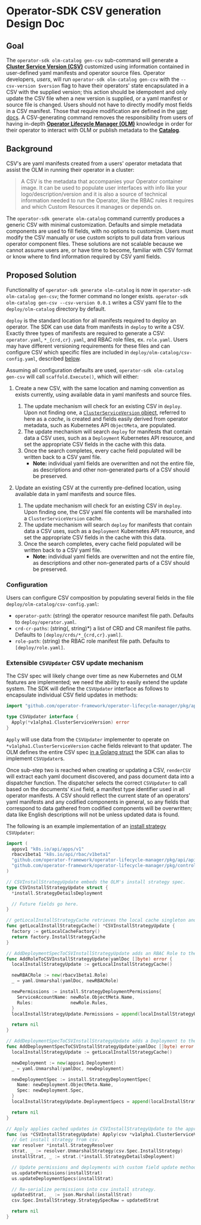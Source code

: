 # Operator-SDK CSV generation Design Doc

## Goal

The `operator-sdk olm-catalog gen-csv` sub-command will generate a [**Cluster Service Version (CSV)**][olm_csv_definition] customized using information contained in user-defined yaml manifests and operator source files. Operator developers, *users*, will run `operator-sdk olm-catalog gen-csv` with the `--csv-version $version` flag to have their operators' state encapsulated in a CSV with the supplied version; this action should be idempotent and only update the CSV file when a new version is supplied, or a yaml manifest or source file is changed. Users should not have to directly modify most fields in a CSV manifest. Those that require modification are defined in the [user docs][csv_user_doc]. A CSV-generating command removes the responsibility from users of having in-depth [**Operator Lifecycle Manager (OLM)**][olm_description] knowledge in order for their operator to interact with OLM or publish metadata to the [**Catalog**][catalog_description].

## Background

CSV's are yaml manifests created from a users' operator metadata that assist the OLM in running their operator in a cluster:

> A CSV is the metadata that accompanies your Operator container image. It can be used to populate user interfaces with info like your logo/description/version and it is also a source of technical information needed to run the Operator, like the RBAC rules it requires and which Custom Resources it manages or depends on.

The `operator-sdk generate olm-catalog` command currently produces a generic CSV with minimal customization. Defaults and simple metadata components are used to fill fields, with no options to customize. Users must modify the CSV manually or use custom scripts to pull data from various operator component files. These solutions are not scalable because we cannot assume users are, or have time to become, familiar with CSV format or know where to find information required by CSV yaml fields.

## Proposed Solution

Functionality of `operator-sdk generate olm-catalog` is now in `operator-sdk olm-catalog gen-csv`; the former command no longer exists. `operator-sdk olm-catalog gen-csv --csv-version 0.0.1` writes a CSV yaml file to the `deploy/olm-catalog` directory by default.

`deploy` is the standard location for all manifests required to deploy an operator. The SDK can use data from manifests in `deploy` to write a CSV. Exactly three types of manifests are required to generate a CSV: `operator.yaml`, `*_{crd,cr}.yaml`, and RBAC role files, ex. `role.yaml`. Users may have different versioning requirements for these files and can configure CSV which specific files are included in `deploy/olm-catalog/csv-config.yaml`, described [below](#configuration).

Assuming all configuration defaults are used, `operator-sdk olm-catalog gen-csv` will call `scaffold.Execute()`, which will either:

1. Create a new CSV, with the same location and naming convention as exists currently, using available data in yaml manifests and source files.

    1. The update mechanism will check for an existing CSV in `deploy`. Upon not finding one, a [`ClusterServiceVersion` object][olm_csv_struct_code], referred to here as a *cache*, is created and fields easily derived from operator metadata, such as Kubernetes API `ObjectMeta`, are populated.
    1. The update mechanism will search `deploy` for manifests that contain data a CSV uses, such as a `Deployment` Kubernetes API resource, and set the appropriate CSV fields in the cache with this data.
    1. Once the search completes, every cache field populated will be written back to a CSV yaml file.
        - **Note:** individual yaml fields are overwritten and not the entire file, as descriptions and other non-generated parts of a CSV should be preserved.

1. Update an existing CSV at the currently pre-defined location, using available data in yaml manifests and source files.

    1. The update mechanism will check for an existing CSV in `deploy`. Upon finding one, the CSV yaml file contents will be marshalled into a `ClusterServiceVersion` cache.
    1. The update mechanism will search `deploy` for manifests that contain data a CSV uses, such as a `Deployment` Kubernetes API resource, and set the appropriate CSV fields in the cache with this data.
    1. Once the search completes, every cache field populated will be written back to a CSV yaml file.
        - **Note:** individual yaml fields are overwritten and not the entire file, as descriptions and other non-generated parts of a CSV should be preserved.

### Configuration

Users can configure CSV composition by populating several fields in the file `deploy/olm-catalog/csv-config.yaml`:

- `operator-path`: (string) the operator resource manifest file path. Defaults to `deploy/operator.yaml`.
- `crd-cr-paths`: (string(, string)\*) a list of CRD and CR manifest file paths. Defaults to `[deploy/crds/*_{crd,cr}.yaml]`.
- `role-path`: (string) the RBAC role manifest file path. Defaults to `[deploy/role.yaml]`.

### Extensible `CSVUpdater` CSV update mechanism

The CSV spec will likely change over time as new Kubernetes and OLM features are implemented; we need the ability to easily extend the update system. The SDK will define the `CSVUpdater` interface as follows to encapsulate individual CSV field updates in methods:

```Go
import "github.com/operator-framework/operator-lifecycle-manager/pkg/api/apis/operators/v1alpha1"

type CSVUpdater interface {
  Apply(*v1alpha1.ClusterServiceVersion) error
}
```

`Apply` will use data from the `CSVUpdater` implementer to operate on `*v1alpha1.ClusterServiceVersion` cache fields relevant to that updater. The OLM defines the entire CSV spec [in a Golang struct][olm_csv_spec_code] the SDK can alias to implement `CSVUpdater`s.

Once sub-step two is reached when creating or updating a CSV, `renderCSV` will extract each yaml document discovered, and pass document data into a dispatcher function. The dispatcher selects the correct `CSVUpdater` to call based on the documents' `Kind` field, a manifest type identifier used in all operator manifests. A CSV should reflect the current state of an operators' yaml manifests and any codified components in general, so any fields that correspond to data gathered from codified components will be overwritten; data like English descriptions will not be unless updated data is found.

The following is an example implementation of an [install strategy][olm_csv_install_strat_doc] `CSVUpdater`:

```Go
import (
  appsv1 "k8s.io/api/apps/v1"
  rbacv1beta1 "k8s.io/api/rbac/v1beta1"
  "github.com/operator-framework/operator-lifecycle-manager/pkg/api/apis/operators/v1alpha1"
  "github.com/operator-framework/operator-lifecycle-manager/pkg/controller/install"
)

// CSVInstallStrategyUpdate embeds the OLM's install strategy spec.
type CSVInstallStrategyUpdate struct {
  *install.StrategyDetailsDeployment

  // Future fields go here.
}

// getLocalInstallStrategyCache retrieves the local cache singleton and returns the install strategy cache.
func getLocalInstallStrategyCache() *CSVInstallStrategyUpdate {
  factory := getLocalCacheFactory()
  return factory.InstallStrategyCache
}

// AddDeploymentSpecToCSVInstallStrategyUpdate adds an RBAC Role to the local cache singletons' permissions.
func AddRoleToCSVInstallStrategyUpdate(yamlDoc []byte) error {
  localInstallStrategyUpdate := getLocalInstallStrategyCache()

  newRBACRole := new(rbacv1beta1.Role)
  _ = yaml.Unmarshal(yamlDoc, newRBACRole)

  newPermissions := install.StrategyDeploymentPermissions{
    ServiceAccountName: newRole.ObjectMeta.Name,
    Rules:              newRole.Rules,
  }
  localInstallStrategyUpdate.Permissions = append(localInstallStrategyUpdate.Permissions, newPermissions)

  return nil
}

// AddDeploymentSpecToCSVInstallStrategyUpdate adds a Deployment to the local cache singletons' install strategy.
func AddDeploymentSpecToCSVInstallStrategyUpdate(yamlDoc []byte) error {
  localInstallStrategyUpdate := getLocalInstallStrategyCache()

  newDeployment := new(appsv1.Deployment)
  _ = yaml.Unmarshal(yamlDoc, newDeployment)

  newDeploymentSpec := install.StrategyDeploymentSpec{
    Name: newDeployment.ObjectMeta.Name,
    Spec: newDeployment.Spec,
  }
  localInstallStrategyUpdate.DeploymentSpecs = append(localInstallStrategyUpdate.DeploymentSpecs, newDeploymentSpec)

  return nil
}

// Apply applies cached updates in CSVInstallStrategyUpdate to the appropriate csv fields.
func (us *CSVInstallStrategyUpdate) Apply(csv *v1alpha1.ClusterServiceVersion) error {
  // Get install strategy from csv.
  var resolver *install.StrategyResolver
  strat, _ := resolver.UnmarshalStrategy(csv.Spec.InstallStrategy)
  installStrat, _ := strat.(*install.StrategyDetailsDeployment)

  // Update permissions and deployments with custom field update methods.
  us.updatePermissions(installStrat)
  us.updateDeploymentSpecs(installStrat)

  // Re-serialize permissions into csv install strategy.
  updatedStrat, _ := json.Marshal(installStrat)
  csv.Spec.InstallStrategy.StrategySpecRaw = updatedStrat

  return nil
}
```

[olm_csv_definition]:https://github.com/operator-framework/operator-lifecycle-manager/blob/master/doc/design/building-your-csv.md#what-is-a-cluster-service-version-csv
[olm_description]:https://github.com/operator-framework/operator-lifecycle-manager/blob/master/README.md
[catalog_description]:https://github.com/operator-framework/operator-lifecycle-manager/blob/master/doc/design/architecture.md#catalog-registry-design
[olm_csv_struct_code]:https://github.com/operator-framework/operator-lifecycle-manager/blob/8799f39ef342dc1ff7430eba7a88c1c3c70cbdcc/pkg/api/apis/operators/v1alpha1/clusterserviceversion_types.go#L261
[olm_csv_spec_code]:https://github.com/operator-framework/operator-lifecycle-manager/blob/8799f39ef342dc1ff7430eba7a88c1c3c70cbdcc/pkg/api/apis/operators/v1alpha1/clusterserviceversion_types.go
[olm_csv_spec_doc]:https://github.com/operator-framework/operator-lifecycle-manager/blob/16ff8f983b50503c4d8b8015bd0c14b5c7d6786a/Documentation/design/building-your-csv.md#building-a-cluster-service-version-csv-for-the-operator-framework
[olm_csv_install_strat_doc]:https://github.com/operator-framework/operator-lifecycle-manager/blob/16ff8f983b50503c4d8b8015bd0c14b5c7d6786a/Documentation/design/building-your-csv.md#operator-install
[olm_csv_crd_doc]:https://github.com/operator-framework/operator-lifecycle-manager/blob/16ff8f983b50503c4d8b8015bd0c14b5c7d6786a/Documentation/design/building-your-csv.md#owned-crds
[csv_user_doc]:https://github.com/operator-framework/operator-sdk/blob/v0.7.0/doc/user/olm-catalog/generating-a-csv.md
